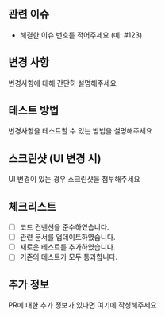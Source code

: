 ## 관련 이슈
- 해결한 이슈 번호를 적어주세요 (예: #123)

## 변경 사항
변경사항에 대해 간단히 설명해주세요

## 테스트 방법
변경사항을 테스트할 수 있는 방법을 설명해주세요

## 스크린샷 (UI 변경 시)
UI 변경이 있는 경우 스크린샷을 첨부해주세요

## 체크리스트
- [ ] 코드 컨벤션을 준수하였습니다.
- [ ] 관련 문서를 업데이트하였습니다.
- [ ] 새로운 테스트를 추가하였습니다.
- [ ] 기존의 테스트가 모두 통과합니다.

## 추가 정보
PR에 대한 추가 정보가 있다면 여기에 작성해주세요
